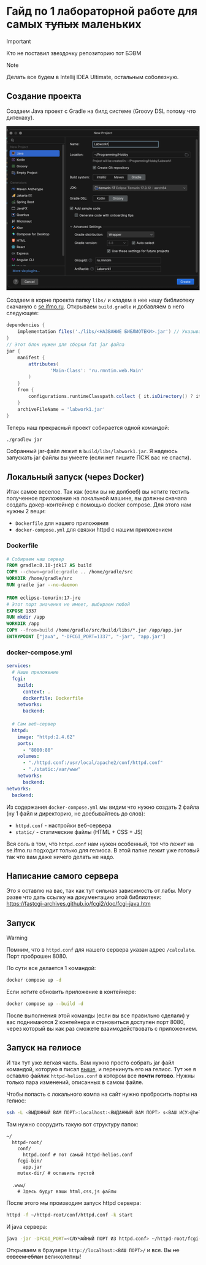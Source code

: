 # Гайд по 1 лабораторной работе для самых ~~тупых~~ маленьких

> [!IMPORTANT]
> Кто не поставил звездочку репозиторию тот БЭВМ

> [!NOTE]
> Делать все будем в Intellij IDEA Ultimate, остальным соболезную.

## Создание проекта

Создаем Java проект с Gradle на билд системе (Groovy DSL потому что дитенаху).

<img src="assets/project.png" width="600" alt="creating project">

Создаем в корне проекта папку `libs/` и кладем в нее нашу библиотеку скачаную
с [se.ifmo.ru](https://se.ifmo.ru/documents/10180/11512/fastcgi-lib.jar/7493e31c-ee90-6e5b-f315-d8468347755e).
Открываем `build.gradle` и добавляем в него следующее:

```groovy
dependencies {
    implementation files('./libs/<НАЗВАНИЕ БИБЛИОТЕКИ>.jar') // Указываем путь к библиотеке
}
// Этот блок нужен для сборки fat jar файла
jar {
    manifest {
        attributes(
                'Main-Class': 'ru.rmntim.web.Main'
        )
    }
    from {
        configurations.runtimeClasspath.collect { it.isDirectory() ? it : zipTree(it) }
    }
    archiveFileName = 'labwork1.jar'
}
```

Теперь наш прекрасный проект собирается одной командой:

```bash
./gradlew jar
```

Собранный jar-файл лежит в `build/libs/labwork1.jar`. Я надеюсь запускать jar файлы вы умеете (если нет пишите ПСЖ вас
не спасти).

## Локальный запуск (через Docker)

Итак самое веселое. Так как (если вы не долбоеб) вы хотите тестить полученное приложение на локальной машине, вы должны
сначала создать докер-контейнер с помощью docker compose. Для этого нам нужны 2 вещи:

- `Dockerfile` для нашего приложения
- `docker-compose.yml` для связки httpd с нашим приложением

### Dockerfile

```dockerfile
# Собираем наш сервер
FROM gradle:8.10-jdk17 AS build
COPY --chown=gradle:gradle .. /home/gradle/src
WORKDIR /home/gradle/src
RUN gradle jar --no-daemon

FROM eclipse-temurin:17-jre
# Этот порт значения не имеет, выбираем любой
EXPOSE 1337
RUN mkdir /app
WORKDIR /app
COPY --from=build /home/gradle/src/build/libs/*.jar /app/app.jar
ENTRYPOINT ["java", "-DFCGI_PORT=1337", "-jar", "app.jar"]
```

### docker-compose.yml

```yaml
services:
  # Наше приложение
  fcgi:
    build:
      context: .
      dockerfile: Dockerfile
    networks:
      backend:

  # Сам веб-сервер
  httpd:
    image: "httpd:2.4.62"
    ports:
      - "8080:80"
    volumes:
      - "./httpd.conf:/usr/local/apache2/conf/httpd.conf"
      - "./static:/var/www"
    networks:
      backend:
networks:
  backend:
```

Из содержания `docker-compose.yml` мы видим что нужно создать 2 файла (ну 1 файл и директорию, не доебывайтесь до слов):

- `httpd.conf` - настройки веб-сервера
- `static/` - статические файлы (HTML + CSS + JS)

Вся соль в том, что `httpd.conf` нам нужен особенный, тот что лежит на se.ifmo.ru подходит только для гелиоса. В этой
папке лежит уже готовый так что вам даже ничего делать не надо.

## Написание самого сервера

Это я оставлю на вас, так как тут сильная зависимость от лабы.
Могу разве что дать ссылку на документацию этой библиотеки: https://fastcgi-archives.github.io/fcgi2/doc/fcgi-java.htm

## Запуск

> [!WARNING]
> Помним, что в `httpd.conf` для нашего сервера указан адрес `/calculate`. Порт проброшен 8080.

По сути все делается 1 командой:

```bash
docker compose up -d
```

Если хотите обновить приложение в контейнере:

```bash
docker compose up --build -d
```

После выполнения этой команды (если вы все правильно сделали) у вас поднимаются 2 контейнера и становиться доступен порт
8080, через который вы как раз сможете взаимодействовать с приложением.

## Запуск на гелиосе

И так тут уже легкая часть. Вам нужно просто собрать jar файл командой, которую я писал [выше](#создание-проекта), и
перекинуть его на гелиос. Тут же я оставлю файлик `httpd-helios.conf` в котором все **почти готово**. Нужны только пара
изменений, описанных в самом файле.

Чтобы попасть с локального компа на сайт нужно пробросить порты на гелиос:

```bash
ssh -L <ВЫДАННЫЙ ВАМ ПОРТ>:localhost:<ВЫДАННЫЙ ВАМ ПОРТ> s<ВАШ ИСУ>@helios.cs.ifmo.ru -p 2222
```

Там нужно соорудить такую вот структуру папок:

```
~/
  httpd-root/
    conf/
      httpd.conf # тот самый httpd-helios.conf
    fcgi-bin/
      app.jar
    mutex-dir/ # оставить пустой
    
  .www/
    # Здесь будут ваши html,css,js файлы
```

После этого мы производим запуск httpd сервера:

```bash
httpd -f ~/httpd-root/conf/httpd.conf -k start
```

И java сервера:

```bash
java -jar -DFCGI_PORT=<СЛУЧАЙНЫЙ ПОРТ ИЗ httpd.conf> ~/httpd-root/fcgi-bin/app.jar
```

Открываем в браузере `http://localhost:<ВАШ ПОРТ>/` и все. Вы ~~не совсем еблан~~ великолепны!
